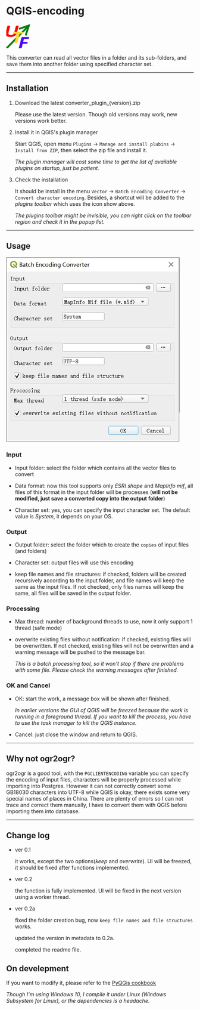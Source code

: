 # QGIS-encoding

![UI](/img/icon.png)

This converter can read all vector files in a folder and its sub-folders, and save them into another folder using specified character set.

----------------

## Installation

1. Download the latest converter_plugin_{version}.zip

    Please use the latest version. Though old versions may work, new versions work better.

2. Install it in QGIS's plugin manager 

    Start QGIS, open menu `Plugins` -> `Manage and install plubins` -> `Install from ZIP`, then select the zip file and install it.

    *The plugin manager will cost some time to get the list of available plugins on startup, just be patient.*

3. Check the installation
    
    It should be install in the menu `Vector` -> `Batch Encoding Converter` -> `Convert character encoding`. Besides, a shortcut will be added to the *plugins toolbar* which uses the icon show above. 

    *The plugins toolbar might be invisible, you can right click on the toolbar region and check it in the popup list.*

----------------

## Usage

![UI](/img/ui.jpg)

### Input
+ Input folder: select the folder which contains all the vector files to convert

+ Data format: now this tool supports only *ESRI shape* and *MapInfo mif*, all files of this format in the input folder will be processes (**will not be modified, just save a converted copy into the output folder**)

+ Character set: yes, you can specify the input character set. The default value is *System*, it depends on your OS.

### Output

+ Output folder: select the folder which to create the `copies` of input files (and folders)

+ Character set: output files will use this encoding

+ keep file names and file structures: if checked, folders will be created recursively according to the input folder, and file names will keep the same as the input files. If not checked, only files names will keep the same, all files will be saved in the output folder. 

### Processing

+ Max thread: number of background threads to use, now it only support 1 thread (safe mode)

+ overwrite existing files without notification: if checked, existing files will be overwritten. If not checked, existing files will not be overwritten and a warning message will be pushed to the message bar.

    *This is a batch processing tool, so it won't stop if there are problems with some file. Please check the warning messages after finished.*

### OK and Cancel

+ OK: start the work, a message box will be shown after finished. 

    *In earlier versions tbe GUI of QGIS will be freezed because the work is running in a foreground thread. If you want to kill the process, you have to use the task manager to kill the QGIS instance.*

+ Cancel: just close the window and return to QGIS.

---------------

## Why not ogr2ogr?

ogr2ogr is a good tool,  with the `PGCLIENTENCODING` variable you can specify the encoding of input files, characters will be properly processed while importing into Postgres. However it can not correctly convert some GB18030 characters into UTF-8 while QGIS is okay, there exists some very special names of places in China. There are plenty of errors so I can not trace and correct them manually, I have to convert them with QGIS before importing them into database.

---------------

## Change log

+ ver 0.1 

    it works, except the two options(*keep* and *overwrite*). UI will be freezed, it should be fixed after functions implemented.

+ ver 0.2 

    the function is fully implemented. UI will be fixed in the next version using a worker thread. 

+ ver 0.2a

    fixed the folder creation bug, now `keep file names and file structures` works.

    updated the version in metadata to 0.2a.

    completed the readme file.


## On develepment

If you want to modify it, please refer to the [PyQGis cookbook](https://docs.qgis.org/testing/en/docs/pyqgis_developer_cookbook/plugins/plugins.html)

*Though I'm using Windows 10, I compile it under Linux (Windows Subsystem for Linux), or the dependencies is a headache.*


